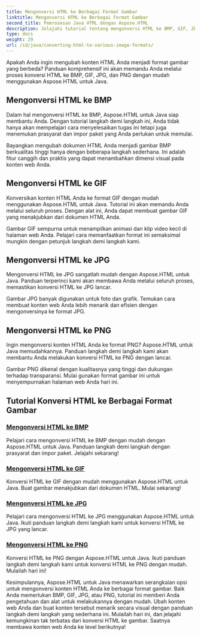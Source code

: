 ```yaml
---
title: Mengonversi HTML ke Berbagai Format Gambar
linktitle: Mengonversi HTML ke Berbagai Format Gambar
second_title: Pemrosesan Java HTML dengan Aspose.HTML
description: Jelajahi tutorial tentang mengonversi HTML ke BMP, GIF, JPG, dan PNG dengan mudah menggunakan Aspose.HTML untuk Java. Buat gambar menakjubkan dari dokumen HTML.
type: docs
weight: 29
url: /id/java/converting-html-to-various-image-formats/
---
```


Apakah Anda ingin mengubah konten HTML Anda menjadi format gambar yang berbeda? Panduan komprehensif ini akan memandu Anda melalui proses konversi HTML ke BMP, GIF, JPG, dan PNG dengan mudah menggunakan Aspose.HTML untuk Java. 

## Mengonversi HTML ke BMP

Dalam hal mengonversi HTML ke BMP, Aspose.HTML untuk Java siap membantu Anda. Dengan tutorial langkah demi langkah ini, Anda tidak hanya akan mempelajari cara menyelesaikan tugas ini tetapi juga menemukan prasyarat dan impor paket yang Anda perlukan untuk memulai.

Bayangkan mengubah dokumen HTML Anda menjadi gambar BMP berkualitas tinggi hanya dengan beberapa langkah sederhana. Ini adalah fitur canggih dan praktis yang dapat menambahkan dimensi visual pada konten web Anda.

## Mengonversi HTML ke GIF

Konversikan konten HTML Anda ke format GIF dengan mudah menggunakan Aspose.HTML untuk Java. Tutorial ini akan memandu Anda melalui seluruh proses. Dengan alat ini, Anda dapat membuat gambar GIF yang menakjubkan dari dokumen HTML Anda.

Gambar GIF sempurna untuk menampilkan animasi dan klip video kecil di halaman web Anda. Pelajari cara memanfaatkan format ini semaksimal mungkin dengan petunjuk langkah demi langkah kami.

## Mengonversi HTML ke JPG

Mengonversi HTML ke JPG sangatlah mudah dengan Aspose.HTML untuk Java. Panduan terperinci kami akan membawa Anda melalui seluruh proses, memastikan konversi HTML ke JPG lancar.

Gambar JPG banyak digunakan untuk foto dan grafik. Temukan cara membuat konten web Anda lebih menarik dan efisien dengan mengonversinya ke format JPG.

## Mengonversi HTML ke PNG

Ingin mengonversi konten HTML Anda ke format PNG? Aspose.HTML untuk Java memudahkannya. Panduan langkah demi langkah kami akan membantu Anda melakukan konversi HTML ke PNG dengan lancar.

Gambar PNG dikenal dengan kualitasnya yang tinggi dan dukungan terhadap transparansi. Mulai gunakan format gambar ini untuk menyempurnakan halaman web Anda hari ini.

## Tutorial Konversi HTML ke Berbagai Format Gambar
### [Mengonversi HTML ke BMP](./convert-html-to-bmp/)
Pelajari cara mengonversi HTML ke BMP dengan mudah dengan Aspose.HTML untuk Java. Panduan langkah demi langkah dengan prasyarat dan impor paket. Jelajahi sekarang!
### [Mengonversi HTML ke GIF](./convert-html-to-gif/)
Konversi HTML ke GIF dengan mudah menggunakan Aspose.HTML untuk Java. Buat gambar menakjubkan dari dokumen HTML. Mulai sekarang!
### [Mengonversi HTML ke JPG](./convert-html-to-jpg/)
Pelajari cara mengonversi HTML ke JPG menggunakan Aspose.HTML untuk Java. Ikuti panduan langkah demi langkah kami untuk konversi HTML ke JPG yang lancar.
### [Mengonversi HTML ke PNG](./convert-html-to-png/)
Konversi HTML ke PNG dengan Aspose.HTML untuk Java. Ikuti panduan langkah demi langkah kami untuk konversi HTML ke PNG dengan mudah. Mulailah hari ini!

Kesimpulannya, Aspose.HTML untuk Java menawarkan serangkaian opsi untuk mengonversi konten HTML Anda ke berbagai format gambar. Baik Anda memerlukan BMP, GIF, JPG, atau PNG, tutorial ini memberi Anda pengetahuan dan alat untuk melakukannya dengan mudah. Ubah konten web Anda dan buat konten tersebut menarik secara visual dengan panduan langkah demi langkah yang sederhana ini. Mulailah hari ini, dan jelajahi kemungkinan tak terbatas dari konversi HTML ke gambar. Saatnya membawa konten web Anda ke level berikutnya!